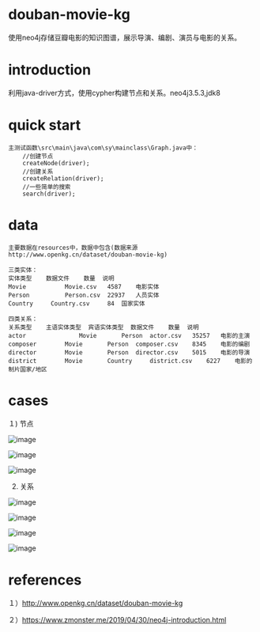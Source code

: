# douban-movie-kg
使用neo4j存储豆瓣电影的知识图谱，展示导演、编剧、演员与电影的关系。
# introduction
利用java-driver方式，使用cypher构建节点和关系。neo4j3.5.3,jdk8
# quick start
	主测试函数\src\main\java\com\sy\mainclass\Graph.java中：
	    //创建节点
	    createNode(driver);
	    //创建关系
        createRelation(driver);
        //一些简单的搜索
        search(driver);
# data
    主要数据在resources中，数据中包含(数据来源http://www.openkg.cn/dataset/douban-movie-kg)
    
    三类实体：
    实体类型 	数据文件 	数量 	说明
    Movie 	        Movie.csv 	4587 	电影实体
    Person 	        Person.csv 	22937 	人员实体
    Country 	Country.csv 	84 	国家实体
    
    四类关系：
    关系类型 	主语实体类型 	宾语实体类型 	数据文件 	数量 	说明
    actor 	            Movie 	    Person 	actor.csv 	35257 	电影的主演
    composer 	    Movie 	    Person 	composer.csv 	8345 	电影的编剧
    director 	    Movie 	    Person 	director.csv 	5015 	电影的导演
    district 	    Movie 	    Country 	district.csv 	6227 	电影的制片国家/地区

# cases
１) 节点

![image](https://github.com/jiangnanboy/movie_kg/tree/master/image/person.png)

![image](https://github.com/jiangnanboy/movie_kg/tree/master/image/movie.png)

![image](https://github.com/jiangnanboy/movie_kg/tree/master/image/country.png)


2) 关系

![image](https://github.com/jiangnanboy/movie_kg/tree/master/image/actor.png)

![image](https://github.com/jiangnanboy/movie_kg/tree/master/image/composer.png)

![image](https://github.com/jiangnanboy/movie_kg/tree/master/image/director.png)

![image](https://github.com/jiangnanboy/movie_kg/tree/master/image/district.png)


# references
１）http://www.openkg.cn/dataset/douban-movie-kg

２）https://www.zmonster.me/2019/04/30/neo4j-introduction.html

